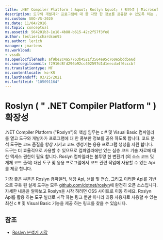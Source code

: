 ```yaml
---
title: .NET Compiler Platform ( &quot; Roslyn &quot; ) 확장성 | Microsoft Docs
description: 도구와 개발자가 프로그램에 대 한 다양 한 정보를 공유할 수 있도록 하는 .NET Compiler Platform에 대해 알아봅니다.
ms.custom: SEO-VS-2020
ms.date: 11/04/2016
ms.topic: conceptual
ms.assetid: 564201b3-1e18-4b88-b615-42c2f57f3fe8
author: leslierichardson95
ms.author: lerich
manager: jmartens
ms.workload:
- vssdk
ms.openlocfilehash: af9be2c4a57763b4521f3564e95c760e5bdd566d
ms.sourcegitcommit: f2916d8fd296b92cc402597d1d1eecda4f6cccbf
ms.translationtype: MT
ms.contentlocale: ko-KR
ms.lasthandoff: 03/25/2021
ms.locfileid: "105091164"
---
```

# <a name="net-compiler-platform-quotroslynquot-extensibility"></a>Roslyn ( &quot; .NET Compiler Platform &quot; ) 확장성
.NET Compiler Platform ("Roslyn")의 핵심 임무는 c # 및 Visual Basic 컴파일러를 열고 도구와 개발자가 프로그램에 대 한 풍부한 정보를 공유 하도록 합니다. 코드 분석 도구는 코드 품질을 향상 시키고 코드 생성기는 응용 프로그램 생성을 지원 합니다. 도구는 더 효율적으로 사용할 수 있으므로 컴파일러에만 있는 심층 코드 기술 자료에 대 한 액세스 권한이 필요 합니다. Roslyn 컴파일러는 불투명 한 변환기 (의 소스 코드 및 개체 코드 출력) 대신 도구 및 응용 프로그램에서 코드 관련 작업에 사용할 수 있는 Api를 제공 합니다.

 가장 좋은 부분은 Roslyn 컴파일러, 해당 Api, 샘플 및 연습, 그리고 이러한 Api를 기반으로 구축 된 실제 도구는 모두 [github.com/dotnet/roslyn](https://github.com/dotnet/Roslyn)에 완전히 오픈 소스입니다. 자세한 내용을 알아보고 Roslyn을 시작 하려면 OSS 사이트로 이동 하세요. Roslyn Api를 활용 하는 도구 빌더로 시작 하는 링크 뿐만 아니라 최종 사용자로 사용할 수 있는 최신 c # 및 Visual Basic 기능을 제공 하는 링크를 찾을 수 있습니다.

## <a name="see-also"></a>참조
- [Roslyn 분석기 시작](../extensibility/getting-started-with-roslyn-analyzers.md)
